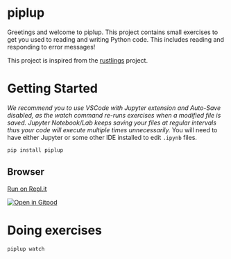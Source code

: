 # piplup

Greetings and welcome to piplup. This project contains small exercises to get you used to reading and writing Python code. This includes reading and responding to error messages!

This project is inspired from the [rustlings](https://github.com/rust-lang/rustlings) project.

# Getting Started
_We recommend you to use VSCode with Jupyter extension and Auto-Save disabled, as the watch command re-runs exercises when a modified file is saved. Jupyter Notebook/Lab keeps saving your files at regular intervals thus your code will execute multiple times unnecessarily._
You will need to have either Jupyter or some other IDE installed to edit `.ipynb` files.

```bash
pip install piplup
```


## Browser

[Run on Repl.it](https://repl.it/)

[![Open in Gitpod](https://gitpod.io/button/open-in-gitpod.svg)](https://gitpod.io/#)

# Doing exercises
```
piplup watch
```